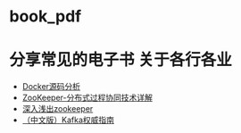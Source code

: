 # book_pdf
# 分享常见的电子书 关于各行各业
- [Docker源码分析](https://booking-share.oss-cn-beijing.aliyuncs.com/Docker%E6%BA%90%E7%A0%81%E5%88%86%E6%9E%90.pdf?OSSAccessKeyId=LTAI4FucZ7mZU6Ufqyg4XrYV&Expires=1574994338&Signature=gQB9%2FJSO4fyNTbPA3UqhCu%2FVPvQ%3D)
- [ ZooKeeper-分布式过程协同技术详解](https://booking-share.oss-cn-beijing.aliyuncs.com/ZooKeeper-%E5%88%86%E5%B8%83%E5%BC%8F%E8%BF%87%E7%A8%8B%E5%8D%8F%E5%90%8C%E6%8A%80%E6%9C%AF%E8%AF%A6%E8%A7%A3%40www.java1234.com.pdf?OSSAccessKeyId=LTAI4FucZ7mZU6Ufqyg4XrYV&Expires=1574994808&Signature=xOE7XCXRDtlJUEtS2ZHRyt8Ta3I%3D)
- [深入浅出zookeeper](https://booking-share.oss-cn-beijing.aliyuncs.com/%E6%B7%B1%E5%85%A5%E6%B5%85%E5%87%BAzookeeper.pdf?OSSAccessKeyId=LTAI4FucZ7mZU6Ufqyg4XrYV&Expires=1603938892&Signature=SUW07JC6o%2BemJ%2Bnf6cOYElw2g%2Bg%3D)
- [（中文版）Kafka权威指南](https://booking-share.oss-cn-beijing.aliyuncs.com/%EF%BC%88%E4%B8%AD%E6%96%87%E7%89%88%EF%BC%89Kafka%E6%9D%83%E5%A8%81%E6%8C%87%E5%8D%97.pdf?OSSAccessKeyId=LTAI4FucZ7mZU6Ufqyg4XrYV&Expires=1603938938&Signature=T0xJEQkBwJaazbH2Sr7HmiOKVe8%3D)
